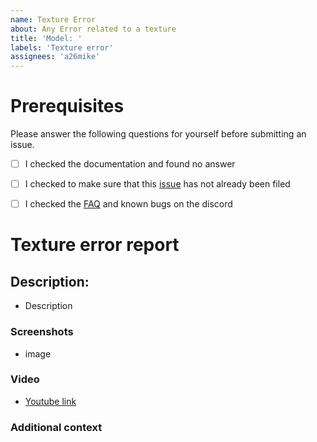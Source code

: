 ```yaml
---
name: Texture Error 
about: Any Error related to a texture   
title: 'Model: '
labels: 'Texture error'
assignees: 'a26mike'
---
```

# Prerequisites
<!-- Your issue may already be reported! -->
Please answer the following questions for yourself before submitting an issue. 

- [ ] I checked the documentation and found no answer
- [ ] I checked to make sure that this [issue](https://github.com/Project-Hatchet/public_h-60/issues?q=is%3Aissue+label%3Abug+) has not already been filed
- [ ] I checked the [FAQ](https://discord.gg/4AYEfFD) and known bugs on the discord
  

# Texture error report 

## **Description:**
<!-- Add a detailed description texture issue and the location. -->
- Description

###  **Screenshots**
- image

<!-- add screenshots to help explain your problem.. -->

### **Video**
<!-- If applicable, add Youtube to help explain your problem.. -->

- [Youtube link](https:/youtube.com)


### **Additional context**
<!-- Add any other context about the problem here. -->




